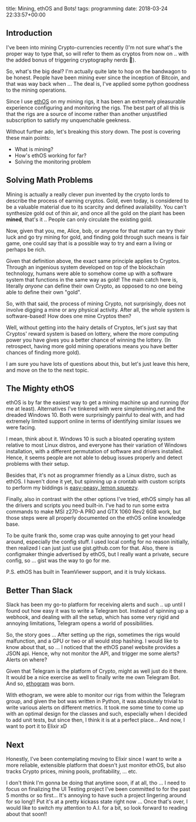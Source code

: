 title: Mining, ethOS and Bots!
tags: programming
date: 2018-03-24 22:33:57+00:00

## Introduction

I've been into mining Crypto-currencies recently (I'm not sure what's the proper way to type that, so will refer to them as cryptos from now on .. with the added bonus of triggering cryptography nerds :troll:).

So, what's the big deal? I'm actually quite late to hop on the bandwagon to be honest. People have been mining ever since the inception of Bitcoin, and that was way back when ... The deal is, I've applied some python goodness to the mining operations.

Since I use [ethOS][ethos-link] on my mining rigs, it has been an extremely pleasurable experience configuring and monitoring the rigs. The best part of all this is that the rigs are a source of income rather than another unjustified subscription to satisfy my unquenchable geekness.

Without further ado, let's breaking this story down. The post is covering these main points:
- What is mining?
- How's ethOS working for far?
- Solving the monitoring problem

## Solving Math Problems

Mining is actually a really clever pun invented by the crypto lords to describe the process of earning cryptos. Gold, even today, is considered to be a valuable material due to its scarcity and defined availability. You can't synthesize gold out of thin air, and once all the gold on the plant has been **mined**, that's it .. People can only circulate the existing gold.

Now, given that you, me, Alice, bob, or anyone for that matter can try their luck and go try mining for gold, and finding gold through such means is fair game, one could say that is a possible way to try and earn a living or perhaps be rich.

Given that definition above, the exact same principle applies to Cryptos. Through an ingenious system developed on top of the blockchain technology, humans were able to somehow come up with a software system that functions in the same way as gold! The main catch here is, literally _anyone_ can define their own Crypto, as opposed to no one being able to define their own "gold".

So, with that said, the process of mining Crypto, not surprisingly, does not involve digging a mine or any physical activity. After all, the whole system is software-based! How does one mine Cryptos then?

Well, without getting into the hairy details of Cryptos, let's just say that Cryptos' reward system is based on lottery, where the more computing power you have gives you a better chance of winning the lottery. (In retrospect, having more gold mining operations means you have better chances of finding more gold).

I am sure you have lots of questions about this, but let's just leave this here, and move on the to the next topic.

## The Mighty ethOS

ethOS is by far the easiest way to get a mining machine up and running (for me at least). Alternatives I've tinkered with were simplemining.net and the dreaded Windows 10. Both were surprisingly painful to deal with, and had extremely limited support online in terms of identifying similar issues we were facing.

I mean, think about it. Windows 10 is such a bloated operating system relative to most Linux distros, and everyone has their variation of Windows installation, with a different permutation of software and drivers installed. Hence, it seems people are not able to debug issues properly and detect problems with their setup.

Besides that, it's not as programmer friendly as a Linux distro, such as ethOS. I haven't done it yet, but spinning up a crontab with custom scripts to perform my biddings is [easy-peasy, lemon squeezy][ozzy-man].

Finally, also in contrast with the other options I've tried, ethOS simply has all the drivers and scripts you need built-in. I've had to run some extra commands to make MSI z270-A PRO and GTX 1060 Rev2 6GB work, but those steps were all properly documented on the ethOS online knowledge base.

To be quite frank tho, some crap was quite annoying to get your head around, especially the config stuff. I used local config for no reason initially, then realized I can just just use gist.github.com for that. Also, there is configmaker thingie advertised by ethOS, but I really want a private, secure config, so ... gist was the way to go for me.

P.S. ethOS has built in TeamViewer support, and it is truly kickass.

## Better Than Slack

Slack has been my go-to platform for receiving alerts and such .. up until I found out how easy it was to write a Telegram bot. Instead of spinning up a webhook, and dealing with all the setup, which has some very rigid and annoying limitations, Telegram opens a world of possibilities.

So, the story goes ... After setting up the rigs, sometimes the rigs would malfunction, and a GPU or two or all would stop hashing. I would like to know about that, so ... I noticed that the ethOS panel website provides a JSON api. Hence, why not monitor the API, and trigger me some alerts? Alerts on where?

Given that Telegram is the platform of Crypto, might as well just do it there. It would be a nice exercise as well to finally write me own Telegram Bot. And so, [ethogram][ethogram-link] was born.

With ethogram, we were able to monitor our rigs from within the Telegram group, and given the bot was written in Python, it was absolutely trivial to write various alerts on different metrics. It took me some time to come up with an optimal design for the classes and such, especially when I decided to add unit tests, but since then, I think it is at a perfect place... And now, I want to port it to Elixir xD

## Next

Honestly, I've been contemplating moving to Elixir since I want to write a more reliable, extensible platform that doesn't just monitor ethOS, but also tracks Crypto prices, mining pools, profitability, ... etc.

I don't think I'm gonna be doing that anytime soon, if at all, tho ... I need to focus on finalizing the UI Testing project I've been committed to for the past 5 months or so first... It's annoying to have such a project lingering around for so long!! Put it's at a pretty kickass state right now ... Once that's over, I would like to switch my attention to A.I. for a bit, so look forward to reading about that soon!!


[ethos-link]: http://ethosdistro.com/
[ozzy-man]: https://youtu.be/4I39dmsWKpw
[ethogram-link]: https://github.com/Mazyod/ethogram
